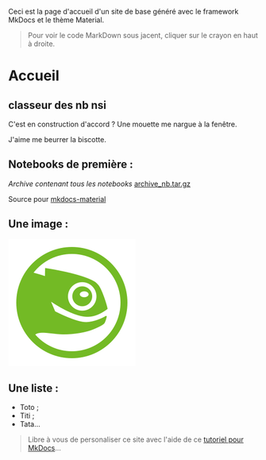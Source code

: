 Ceci est la page d'accueil d'un site de base généré avec le framework MkDocs et le thème Material.

> Pour voir le code MarkDown sous jacent, cliquer sur le crayon en haut à droite.

# Accueil
## classeur des nb nsi
C'est en construction d'accord ?
Une mouette me nargue à la fenêtre.

J'aime me beurrer la biscotte.

## Notebooks de première :
*Archive contenant tous les notebooks* [archive_nb.tar.gz](https://github.com/GabinusMagnus/premier_sitebin/raw/main/docs/nb_1%C3%A8re/archive_nb.tar.gz)

Source pour [mkdocs-material](https://squidfunk.github.io/mkdocs-material/)

## Une image :
![illustration mkdocs-material](https://raw.githubusercontent.com/GabinusMagnus/premier_sitebin/c86a626479ca81fd037ad152bf3bb51b7916af45/docs/images/suse.png)

## Une liste :
- Toto ;
- Titi ;
- Tata...

> Libre à vous de personaliser ce site avec l'aide de ce [tutoriel pour MkDocs](https://github.com/ericECmorlaix/adn-Tutoriel_site_web)...